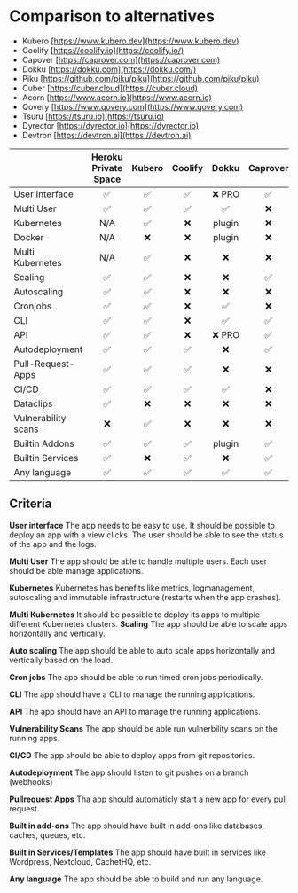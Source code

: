 # Comparison to alternatives

- Kubero [https://www.kubero.dev](https://www.kubero.dev)
- Coolify [https://coolify.io](https://coolify.io/)
- Capover [https://caprover.com](https://caprover.com)
- Dokku [https://dokku.com](https://dokku.com/)
- Piku [https://github.com/piku/piku](https://github.com/piku/piku)
- Cuber [https://cuber.cloud](https://cuber.cloud)
- Acorn [https://www.acorn.io](https://www.acorn.io)
- Qovery [https://www.qovery.com](https://www.qovery.com)
- Tsuru [https://tsuru.io](https://tsuru.io)
- Dyrector [https://dyrector.io](https://dyrector.io)
- Devtron [https://devtron.ai](https://devtron.ai)


|                     | Heroku Private Space | Kubero | Coolify | Dokku | Caprover | Piku       | Cuber | Acorn | Qovery | Tsuru | Dyrector | Devtron
|---------------------|:-------------------:|:------:|:-------:|:-----:|:--------:|:----------:|:-----:|:-----:|:------:|:-----:|:--------:|:------:|
| User Interface      | ✅                 | ✅      | ✅      | ❌ PRO| ✅       | ❌         | ❌    | ❌   | ✅     | ❌    | ✅       | ✅     |
| Multi User          | ✅                 | ✅      | ✅      | ✅    | ❌       | N/A         | N/A  | N/A  | ✅     | N/A   | ✅       | ✅     |
| Kubernetes          | N/A                | ✅      | ❌      | plugin| ❌       | ❌         | ✅    | ✅   | ✅     | ✅    | ✅       | ✅     |
| Docker              | N/A                | ❌      | ❌      | plugin| ❌       | ❌         | ✅    | ✅   |        |       | ✅       | ❌     |
| Multi Kubernetes    | N/A                | ✅      | ❌      | ❌    | ❌       | ❌         | ❌    | ❌   |        |       |          |        |
| Scaling             | ✅                 | ✅      | ❌      | ❌    | ✅       | vertically | ❌    | ❌   |        |       |          |        |
| Autoscaling         | ✅                 | ✅      | ❌      | ❌    | ❌       | ❌         | ❌    | ❌   |        |       |          |        |
| Cronjobs            | ✅                 | ✅      | ❌      | ✅    | ❌       | ✅         | ✅    | ✅   | ✅     | ❌    |          | ✅     |
| CLI                 | ✅                 | ✅      | ❌      | ✅    | ✅       | ✅         | ✅    | ✅   | ✅     | ✅    |          |        |
| API                 | ✅                 | ✅      | ❌      | ❌ PRO| ✅       | ❌         | ❌    | ✅   | ✅     | ✅    |          |        |
| Autodeployment      | ✅                 | ✅      | ✅      | ❌    | ✅       | ❌         | ❌    | ❌   |        |       |          |        |
| Pull-Request-Apps   | ✅                 | ✅      | ✅      | ❌    | ❌       | ❌         | ❌    | ❌   |        |       |          |        |
| CI/CD               | ✅                 | ✅      | ✅      | ✅    | ❌       | ✅         | ❌    | ❌   |        |       |          |        |
| Dataclips           | ✅                 | ❌      | ❌      | ❌    | ❌       | ❌         | ❌    | ❌   |        |       |          |        |
| Vulnerability scans | ❌                 | ✅      | ❌      | ❌    | ❌       | ❌         | ❌    | ❌   | ❌     | ❌    | ❌       | ✅     |
| Builtin Addons      | ✅                 | ✅      | ✅      | plugin| ✅       | ❌         | ❌    | ❌   |        |       | ❌       | ✅     |
| Builtin Services    | ✅                 | ❌      | ✅      | ❌    | ✅       | ❌         | ❌    | ❌   |        |       | ✅       | ❌     |
| Any language        | ✅                 | ✅      | ✅      | ✅    | ✅       | ✅         | ✅    | ✅   |        |       |          |        |

## Criteria
**User interface**
The app needs to be easy to use. It should be possible to deploy an app with a view clicks. The user should be able to see the status of the app and the logs.

**Multi User**
The app should be able to handle multiple users. Each user should be able manage applications.

**Kubernetes**
Kubernetes has benefits like metrics, logmanagement, autoscaling and immutable infrastructure (restarts when the app crashes).

**Multi Kubernetes**
It should be possible to deploy its apps to multiple different Kubernetes clusters.
**Scaling**
The app should be able to scale apps horizontally and vertically.

**Auto scaling**
The app should be able to auto scale apps horizontally and vertically based on the load.

**Cron jobs**
The app should be able to run timed cron jobs periodically.

**CLI**
The app should have a CLI to manage the running applications.

**API**
The app should have an API to manage the running applications.

**Vulnerability Scans**
The app should be able run vulnerbility scans on the running apps.

**CI/CD**
The app should be able to deploy apps from git repositories.

**Autodeployment**
The app should listen to git pushes on a branch (webhooks)

**Pullrequest Apps**
Tha app should automaticly start a new app for every pull request.

**Built in add-ons**
The app should have built in add-ons like databases, caches, queues, etc.

**Built in Services/Templates**
The app should have built in services like Wordpress, Nextcloud, CachetHQ, etc.

**Any language**
The app should be able to build and run any language.
